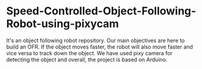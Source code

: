 # Speed-Controlled-Object-Following-Robot-using-pixycam
It's an object following robot repository. Our main objectives are here to build an OFR. If the object moves faster, the robot will also move faster and vice versa to track down the object. We have used pixy camera for detecting the object and overall, the project is based on Arduino.
